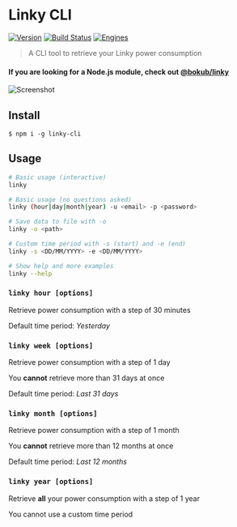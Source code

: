 # Linky CLI

[![Version][version-src]][version-href]
[![Build Status][build-src]][build-href]
[![Engines][engine-src]][engine-href]

> A CLI tool to retrieve your Linky power consumption

#### If you are looking for a Node.js module, check out  [@bokub/linky](https://github.com/bokub/linky)

![Screenshot](https://i.imgur.com/vhqqPYz.png)


## Install

```
$ npm i -g linky-cli
```


## Usage

```sh
# Basic usage (interactive)
linky

# Basic usage (no questions asked)
linky (hour|day|month|year) -u <email> -p <password>

# Save data to file with -o
linky -o <path>

# Custom time period with -s (start) and -e (end)
linky -s <DD/MM/YYYY> -e <DD/MM/YYYY>

# Show help and more examples
linky --help
```

### `linky hour [options]`

Retrieve power consumption with a step of 30 minutes

Default time period: *Yesterday*

### `linky week [options]`

Retrieve power consumption with a step of 1 day

You **cannot** retrieve more than 31 days at once

Default time period: *Last 31 days*

### `linky month [options]`

Retrieve power consumption with a step of 1 month

You **cannot** retrieve more than 12 months at once

Default time period: *Last 12 months*

### `linky year [options]`

Retrieve **all** your power consumption with a step of 1 year

You cannot use a custom time period

[build-src]: https://flat.badgen.net/travis/bokub/linky-cli
[build-href]: https://travis-ci.org/bokub/linky-cli
[version-src]: https://flat.badgen.net/npm/v/linky-cli
[version-href]: https://www.npmjs.com/package/linky-cli
[engine-src]: https://flat.badgen.net/npm/node/linky-cli?color=cyan
[engine-href]: https://www.npmjs.com/package/linky-cli
